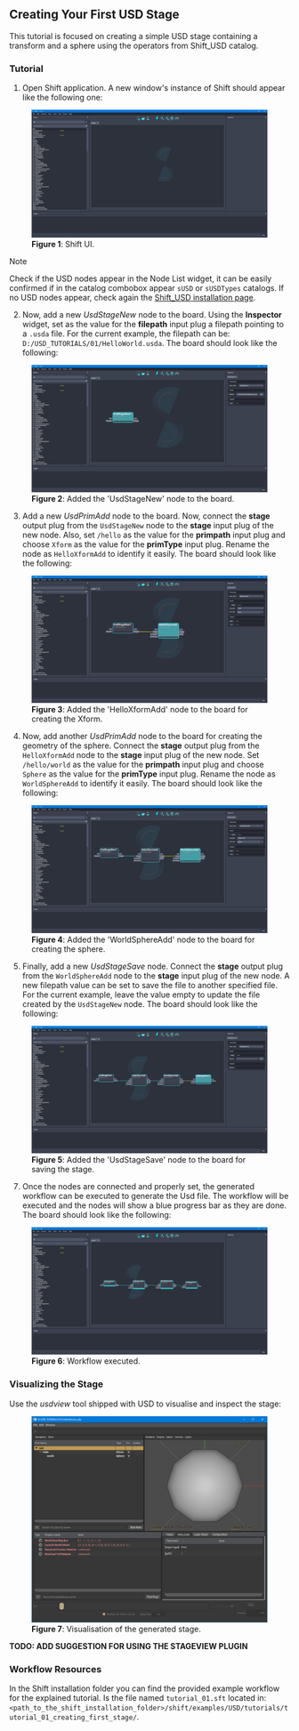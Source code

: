 ## Creating Your First USD Stage

This tutorial is focused on creating a simple USD stage containing a transform and a sphere using the operators from Shift_USD catalog.


### Tutorial

1. Open Shift application. A new window's instance of Shift should appear like the following one:

<figure>
    <img src="images/usd_tutorial_01/step_01_t01.png" alt="Shift UI.">
    <figcaption><b>Figure 1</b>: Shift UI.</figcaption>
</figure>

>[!NOTE]
> Check if the USD nodes appear in the Node List widget, it can be easily confirmed if in the catalog combobox appear `sUSD` or `sUSDTypes` catalogs. If no USD nodes appear, check again the [Shift_USD installation page](../usd.md#installation).

2. Now, add a new *UsdStageNew* node to the board. Using the **Inspector** widget, set as the value for the **filepath** input plug a filepath pointing to a `.usda` file. For the current example, the filepath can be: `D:/USD_TUTORIALS/01/HelloWorld.usda`. The board should look like the following:

<figure>
    <img src="images/usd_tutorial_01/step_02_t01.png" alt="Added the 'UsdStageNew' node to the board.">
    <figcaption><b>Figure 2</b>: Added the 'UsdStageNew' node to the board.</figcaption>
</figure>

3. Add a new *UsdPrimAdd* node to the board. Now, connect the **stage** output plug from the `UsdStageNew` node to the **stage** input plug of the new node. Also, set `/hello` as the value for the **primpath** input plug and choose `Xform` as the value for the **primType** input plug. Rename the node as `HelloXformAdd` to identify it easily. The board should look like the following:

<figure>
    <img src="images/usd_tutorial_01/step_03_t01.png" alt="Added the 'HelloXformAdd' node to the board for creating the Xform.">
    <figcaption><b>Figure 3</b>: Added the 'HelloXformAdd' node to the board for creating the Xform.</figcaption>
</figure>

4. Now, add another *UsdPrimAdd* node to the board for creating the geometry of the sphere. Connect the **stage** output plug from the `HelloXformAdd` node to the **stage** input plug of the new node.  Set `/hello/world` as the value for the **primpath** input plug and choose `Sphere` as the value for the **primType** input plug. Rename the node as `WorldSphereAdd` to identify it easily. The board should look like the following:

<figure>
    <img src="images/usd_tutorial_01/step_04_t01.png" alt="Added the 'WorldSphereAdd' node to the board for creating the sphere.">
    <figcaption><b>Figure 4</b>: Added the 'WorldSphereAdd' node to the board for creating the sphere.</figcaption>
</figure>

5. Finally, add a new *UsdStageSave* node. Connect the **stage** output plug from the `WorldSphereAdd` node to the **stage** input plug of the new node. A new filepath value can be set to save the file to another specified file. For the current example, leave the value empty to update the file created by the `UsdStageNew` node. The board should look like the following:

<figure>
    <img src="images/usd_tutorial_01/step_05_t01.png" alt="Added the 'UsdStageSave' node to the board for saving the stage.">
    <figcaption><b>Figure 5</b>: Added the 'UsdStageSave' node to the board for saving the stage.</figcaption>
</figure>

7. Once the nodes are connected and properly set, the generated workflow can be executed to generate the Usd file. The workflow will be executed and the nodes will show a blue progress bar as they are done. The board should look like the following:

<figure>
    <img src="images/usd_tutorial_01/step_06_t01.png" alt="Workflow executed.">
    <figcaption><b>Figure 6</b>: Workflow executed.</figcaption>
</figure>


### Visualizing the Stage

Use the *usdview* tool shipped with USD to visualise and inspect the stage:

<figure>
    <img src="images/usd_tutorial_01/step_07_t01.png" alt="Visualisation of the generated stage.">
    <figcaption><b>Figure 7</b>: Visualisation of the generated stage.</figcaption>
</figure>

**TODO: ADD SUGGESTION FOR USING THE STAGEVIEW PLUGIN**


### Workflow Resources

In the Shift installation folder you can find the provided example workflow for the explained tutorial. Is the file named `tutorial_01.sft` located in: `<path_to_the_shift_installation_folder>/shift/examples/USD/tutorials/tutorial_01_creating_first_stage/`.
